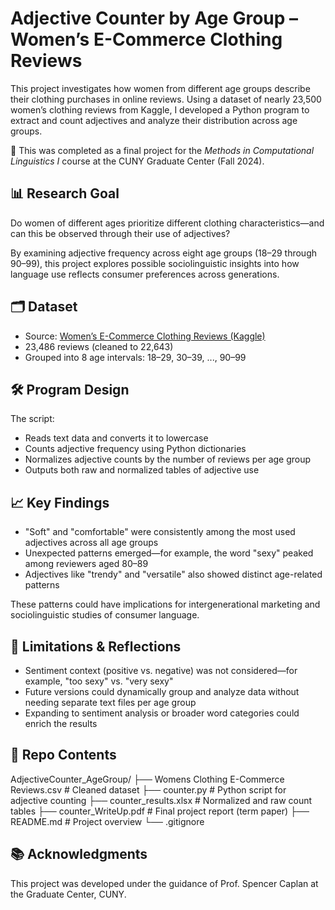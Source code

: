 # Adjective Counter by Age Group – Women’s E-Commerce Clothing Reviews

This project investigates how women from different age groups describe their clothing purchases in online reviews. Using a dataset of nearly 23,500 women’s clothing reviews from Kaggle, I developed a Python program to extract and count adjectives and analyze their distribution across age groups.

🧪 This was completed as a final project for the *Methods in Computational Linguistics I* course at the CUNY Graduate Center (Fall 2024).

## 📊 Research Goal

Do women of different ages prioritize different clothing characteristics—and can this be observed through their use of adjectives?

By examining adjective frequency across eight age groups (18–29 through 90–99), this project explores possible sociolinguistic insights into how language use reflects consumer preferences across generations.

## 🗂 Dataset

- Source: [Women’s E-Commerce Clothing Reviews (Kaggle)](https://www.kaggle.com/datasets/nicapotato/womens-ecommerce-clothing-reviews)
- 23,486 reviews (cleaned to 22,643)
- Grouped into 8 age intervals: 18–29, 30–39, ..., 90–99

## 🛠️ Program Design

The script:
- Reads text data and converts it to lowercase
- Counts adjective frequency using Python dictionaries
- Normalizes adjective counts by the number of reviews per age group
- Outputs both raw and normalized tables of adjective use

## 📈 Key Findings

- "Soft" and "comfortable" were consistently among the most used adjectives across all age groups
- Unexpected patterns emerged—for example, the word "sexy" peaked among reviewers aged 80–89
- Adjectives like "trendy" and "versatile" also showed distinct age-related patterns

These patterns could have implications for intergenerational marketing and sociolinguistic studies of consumer language.

## 🧠 Limitations & Reflections

- Sentiment context (positive vs. negative) was not considered—for example, "too sexy" vs. "very sexy"
- Future versions could dynamically group and analyze data without needing separate text files per age group
- Expanding to sentiment analysis or broader word categories could enrich the results

## 📁 Repo Contents

AdjectiveCounter_AgeGroup/
├── Womens Clothing E-Commerce Reviews.csv # Cleaned dataset
├── counter.py # Python script for adjective counting
├── counter_results.xlsx # Normalized and raw count tables
├── counter_WriteUp.pdf # Final project report (term paper)
├── README.md # Project overview
└── .gitignore

## 📚 Acknowledgments

This project was developed under the guidance of Prof. Spencer Caplan at the Graduate Center, CUNY.

